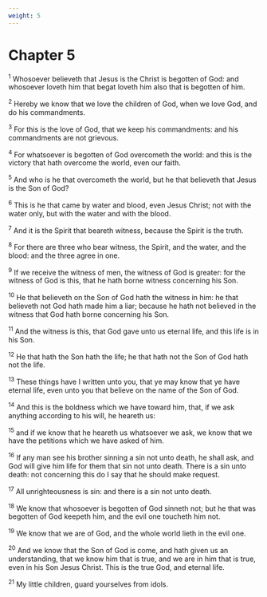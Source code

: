 ```yaml
---
weight: 5
---
```


# Chapter 5

<sup>1</sup> Whosoever believeth that Jesus is the Christ is begotten of God: and whosoever loveth him that begat loveth him also that is begotten of him. 

<sup>2</sup> Hereby we know that we love the children of God, when we love God, and do his commandments. 

<sup>3</sup> For this is the love of God, that we keep his commandments: and his commandments are not grievous. 

<sup>4</sup> For whatsoever is begotten of God overcometh the world: and this is the victory that hath overcome the world, even our faith. 

<sup>5</sup> And who is he that overcometh the world, but he that believeth that Jesus is the Son of God? 

<sup>6</sup> This is he that came by water and blood, even Jesus Christ; not with the water only, but with the water and with the blood. 

<sup>7</sup> And it is the Spirit that beareth witness, because the Spirit is the truth. 

<sup>8</sup> For there are three who bear witness, the Spirit, and the water, and the blood: and the three agree in one. 

<sup>9</sup> If we receive the witness of men, the witness of God is greater: for the witness of God is this, that he hath borne witness concerning his Son. 

<sup>10</sup> He that believeth on the Son of God hath the witness in him: he that believeth not God hath made him a liar; because he hath not believed in the witness that God hath borne concerning his Son. 

<sup>11</sup> And the witness is this, that God gave unto us eternal life, and this life is in his Son. 

<sup>12</sup> He that hath the Son hath the life; he that hath not the Son of God hath not the life. 

<sup>13</sup> These things have I written unto you, that ye may know that ye have eternal life, even unto you that believe on the name of the Son of God. 

<sup>14</sup> And this is the boldness which we have toward him, that, if we ask anything according to his will, he heareth us: 

<sup>15</sup> and if we know that he heareth us whatsoever we ask, we know that we have the petitions which we have asked of him. 

<sup>16</sup> If any man see his brother sinning a sin not unto death, he shall ask, and God will give him life for them that sin not unto death. There is a sin unto death: not concerning this do I say that he should make request. 

<sup>17</sup> All unrighteousness is sin: and there is a sin not unto death. 

<sup>18</sup> We know that whosoever is begotten of God sinneth not; but he that was begotten of God keepeth him, and the evil one toucheth him not. 

<sup>19</sup> We know that we are of God, and the whole world lieth in the evil one. 

<sup>20</sup> And we know that the Son of God is come, and hath given us an understanding, that we know him that is true, and we are in him that is true, even in his Son Jesus Christ. This is the true God, and eternal life. 

<sup>21</sup> My little children, guard yourselves from idols. 

